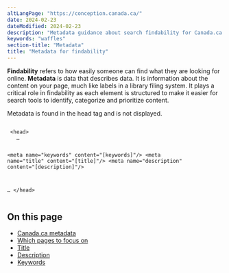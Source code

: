 ```yaml
---
altLangPage: "https://conception.canada.ca/"
date: 2024-02-23
dateModified: 2024-02-23
description: "Metadata guidance about search findability for Canada.ca web pages"
keywords: "waffles"
section-title: "Metadata"
title: "Metadata for findability"
---
```

<p><strong>Findability</strong> refers to how easily someone can find what they are looking for online. <strong>Metadata</strong> is data that describes data.  It is information about the content on your page, much like labels in a library filing system.   It plays a critical role in findability as each element is structured to make it easier for search tools to identify, categorize and prioritize content.</p>
<p>Metadata is found in the head tag and is not displayed.</p>
<pre><code>
 &#60;head&#62;
   &#8230;   

   &#60;meta name="keywords" content="[keywords]"/&#62;
   &#60;meta name="title" content="[title]"/&#62;
   &#60;meta name="description" content="[description]"/&#62;

   &#8230;
 &#60;/head&#62;
</code></pre>
<h2>On this page</h2>
<ul>
  <li><a href="#m1">Canada.ca metadata</a></li>
  <li><a href="#m2">Which pages to focus on</a></li>
  <li><a href="#m3">Title</a></li>
  <li><a href="#m4">Description</a></li>
  <li><a href="#m5">Keywords</a></li>
</ul>
<section id="m1"> </section>

